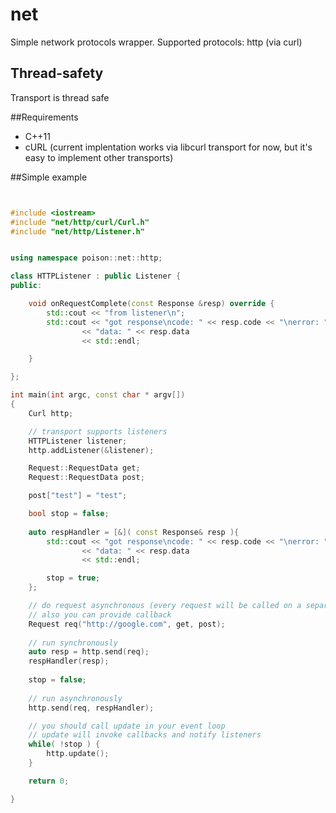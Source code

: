 net
===

Simple network protocols wrapper. Supported protocols: http (via curl)

## Thread-safety
Transport is thread safe

##Requirements
- C++11
- cURL (current implentation works via libcurl transport for now, but it's easy to implement other transports)

##Simple example

```c++


#include <iostream>
#include "net/http/curl/Curl.h"
#include "net/http/Listener.h"


using namespace poison::net::http;

class HTTPListener : public Listener {
public:

    void onRequestComplete(const Response &resp) override {
        std::cout << "from listener\n";
        std::cout << "got response\ncode: " << resp.code << "\nerror: " << int(resp.error) << "\nerrorText: " << resp.errorText
                << "data: " << resp.data
                << std::endl;

    }

};

int main(int argc, const char * argv[])
{
    Curl http;

    // transport supports listeners
    HTTPListener listener;
    http.addListener(&listener);

    Request::RequestData get;
    Request::RequestData post;

    post["test"] = "test";

    bool stop = false;
    
    auto respHandler = [&]( const Response& resp ){
        std::cout << "got response\ncode: " << resp.code << "\nerror: " << int(resp.error) << "\nerrorText: " << resp.errorText
                << "data: " << resp.data
                << std::endl;

        stop = true;
    };

    // do request asynchronous (every request will be called on a separate thread)
    // also you can provide callback
    Request req("http://google.com", get, post);
    
    // run synchronously
    auto resp = http.send(req);
    respHandler(resp);
    
    stop = false;
    
    // run asynchronously
    http.send(req, respHandler);

   	// you should call update in your event loop
   	// update will invoke callbacks and notify listeners
    while( !stop ) {
        http.update();
    }

    return 0;

}


```
